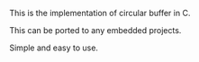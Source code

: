 
This is the implementation of circular buffer in C.

This can be ported to any embedded projects.

Simple and easy to use.
